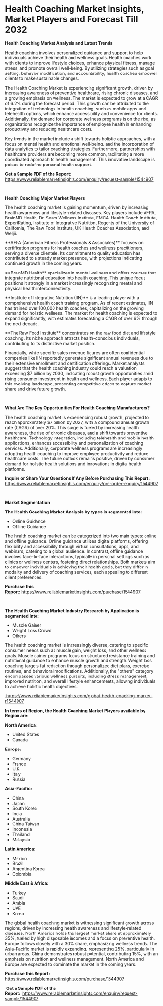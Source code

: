 <p><h1>Health Coaching Market Insights, Market Players and Forecast Till 2032</h1></p><p><strong>Health Coaching Market Analysis and Latest Trends</strong></p>
<p><p>Health coaching involves personalized guidance and support to help individuals achieve their health and wellness goals. Health coaches work with clients to improve lifestyle choices, enhance physical fitness, manage stress, and promote overall well-being. By utilizing strategies such as goal setting, behavior modification, and accountability, health coaches empower clients to make sustainable changes.</p><p>The Health Coaching Market is experiencing significant growth, driven by increasing awareness of preventive healthcare, rising chronic diseases, and a growing emphasis on wellness. The market is expected to grow at a CAGR of 6.2% during the forecast period. This growth can be attributed to the integration of technology in health coaching, such as mobile apps and telehealth options, which enhance accessibility and convenience for clients. Additionally, the demand for corporate wellness programs is on the rise, as organizations recognize the importance of employee health in enhancing productivity and reducing healthcare costs.</p><p>Key trends in the market include a shift towards holistic approaches, with a focus on mental health and emotional well-being, and the incorporation of data analytics to tailor coaching strategies. Furthermore, partnerships with healthcare providers are becoming more common, facilitating a more coordinated approach to health management. This innovative landscape is poised to redefine personal health support.</p></p>
<p><strong>Get a Sample PDF of the Report:&nbsp;</strong> <a href="https://www.reliablemarketinsights.com/enquiry/request-sample/1544907?utm_campaign=3646&utm_medium=2&utm_source=Github&utm_content=ia&utm_term=20042025&utm_id=health-coaching">https://www.reliablemarketinsights.com/enquiry/request-sample/1544907</a></p>
<p>&nbsp;</p>
<p><strong>Health Coaching Major Market Players</strong></p>
<p><p>The health coaching market is gaining momentum, driven by increasing health awareness and lifestyle-related diseases. Key players include AFPA, BrainMD Health, Dr. Sears Wellness Institute, FMCA, Health Coach Institute, ExpertRating, Institute of Integrative Nutrition, Regents of the University of California, The Raw Food Institute, UK Health Coaches Association, and Weljii.</p><p>**AFPA (American Fitness Professionals & Associates)** focuses on certification programs for health coaches and wellness practitioners, serving a diverse clientele. Its commitment to quality education has contributed to a steady market presence, with projections indicating continued growth in the coming years.</p><p>**BrainMD Health** specializes in mental wellness and offers courses that integrate nutritional education into health coaching. This unique focus positions it strongly in a market increasingly recognizing mental and physical health interconnectivity.</p><p>**Institute of Integrative Nutrition (IIN)** is a leading player with a comprehensive health coach training program. As of recent estimates, IIN has trained over 100,000 health coaches, capitalizing on the growing demand for holistic wellness. The market for health coaching is expected to expand significantly, with estimates forecasting a CAGR of over 6% through the next decade.</p><p>**The Raw Food Institute** concentrates on the raw food diet and lifestyle coaching. Its niche approach attracts health-conscious individuals, contributing to its distinctive market position.</p><p>Financially, while specific sales revenue figures are often confidential, companies like IIN reportedly generate significant annual revenues due to their extensive enrollment and certification offerings. Market analysts suggest that the health coaching industry could reach a valuation exceeding $7 billion by 2030, indicating robust growth opportunities amid rising consumer investment in health and wellness. Each player adapts to this evolving landscape, presenting competitive edges to capture market share and drive future growth.</p></p>
<p>&nbsp;</p>
<p><strong>What Are The Key Opportunities For Health Coaching Manufacturers?</strong></p>
<p><p>The health coaching market is experiencing robust growth, projected to reach approximately $7 billion by 2027, with a compound annual growth rate (CAGR) of over 20%. This surge is fueled by increasing health awareness, the rise of chronic diseases, and a shift towards preventive healthcare. Technology integration, including telehealth and mobile health applications, enhances accessibility and personalization of coaching services. Additionally, corporate wellness programs are increasingly adopting health coaching to improve employee productivity and reduce healthcare costs. The future outlook remains positive, driven by consumer demand for holistic health solutions and innovations in digital health platforms.</p></p>
<p><strong>Inquire or Share Your Questions If Any Before Purchasing This Report:</strong> <a href="https://www.reliablemarketinsights.com/enquiry/pre-order-enquiry/1544907?utm_campaign=3646&utm_medium=2&utm_source=Github&utm_content=ia&utm_term=20042025&utm_id=health-coaching">https://www.reliablemarketinsights.com/enquiry/pre-order-enquiry/1544907</a></p>
<p>&nbsp;</p>
<p><strong>Market Segmentation</strong></p>
<p><strong>The Health Coaching Market Analysis by types is segmented into:</strong></p>
<p><ul><li>Online Guidance</li><li>Offline Guidance</li></ul></p>
<p><p>The health coaching market can be categorized into two main types: online and offline guidance. Online guidance utilizes digital platforms, offering flexibility and accessibility through virtual consultations, apps, and webinars, catering to a global audience. In contrast, offline guidance involves face-to-face interactions, typically in personal settings such as clinics or wellness centers, fostering direct relationships. Both markets aim to empower individuals in achieving their health goals, but they differ in modality and delivery of coaching services, each appealing to different client preferences.</p></p>
<p><strong>Purchase this Report:&nbsp;</strong><a href="https://www.reliablemarketinsights.com/purchase/1544907?utm_campaign=3646&utm_medium=2&utm_source=Github&utm_content=ia&utm_term=20042025&utm_id=health-coaching">https://www.reliablemarketinsights.com/purchase/1544907</a></p>
<p>&nbsp;</p>
<p><strong>The Health Coaching Market Industry Research by Application is segmented into:</strong></p>
<p><ul><li>Muscle Gainer</li><li>Weight Loss Crowd</li><li>Others</li></ul></p>
<p><p>The health coaching market is increasingly diverse, catering to specific consumer needs such as muscle gain, weight loss, and other wellness goals. Muscle gainer programs focus on structured resistance training and nutritional guidance to enhance muscle growth and strength. Weight loss coaching targets fat reduction through personalized diet plans, exercise routines, and behavioral modifications. Additionally, the "others" category encompasses various wellness pursuits, including stress management, improved nutrition, and overall lifestyle enhancements, allowing individuals to achieve holistic health objectives.</p></p>
<p><a href="https://www.reliablemarketinsights.com/global-health-coaching-market-r1544907?utm_campaign=3646&utm_medium=2&utm_source=Github&utm_content=ia&utm_term=20042025&utm_id=health-coaching">&nbsp;https://www.reliablemarketinsights.com/global-health-coaching-market-r1544907</a></p>
<p><strong>In terms of Region, the Health Coaching Market Players available by Region are:</strong></p>
<p>
    <p> <strong> North America: </strong>
        <ul>
            <li>United States</li>
            <li>Canada</li>
        </ul>
        </p> 
    <p> <strong> Europe: </strong>
        <ul>
            <li>Germany</li>
            <li>France</li>
            <li>U.K.</li>
            <li>Italy</li>
            <li>Russia</li>
        </ul>
        </p> 
    <p> <strong> Asia-Pacific: </strong>
        <ul>
            <li>China</li>
            <li>Japan</li>
            <li>South Korea</li>
            <li>India</li>
            <li>Australia</li>
            <li>China Taiwan</li>
            <li>Indonesia</li>
            <li>Thailand</li>
            <li>Malaysia</li>
        </ul>
        </p> 
    <p> <strong> Latin America: </strong>
        <ul>
            <li>Mexico</li>
            <li>Brazil</li>
            <li>Argentina Korea</li>
            <li>Colombia</li>
        </ul>
        </p> 
    <p> <strong> Middle East & Africa: </strong>
        <ul>
            <li>Turkey</li>
            <li>Saudi</li>
            <li>Arabia</li>
            <li>UAE</li>
            <li>Korea</li>
        </ul>
    </p>
    </p>
<p><p>The global health coaching market is witnessing significant growth across regions, driven by increasing health awareness and lifestyle-related diseases. North America holds the largest market share at approximately 35%, fueled by high disposable incomes and a focus on preventive health. Europe follows closely with a 30% share, emphasizing wellness trends. The Asia-Pacific market is rapidly expanding, representing 25%, particularly in urban areas. China demonstrates robust potential, contributing 15%, with an emphasis on nutrition and wellness management. North America and Europe are expected to dominate the market in the coming years.</p></p>
<p><strong>Purchase this Report: </strong><a href="https://www.reliablemarketinsights.com/purchase/1544907?utm_campaign=3646&utm_medium=2&utm_source=Github&utm_content=ia&utm_term=20042025&utm_id=health-coaching">https://www.reliablemarketinsights.com/purchase/1544907</a></p>
<p>&nbsp;<strong>Get a Sample PDF of the Report:&nbsp;&nbsp;</strong><a href="https://www.reliablemarketinsights.com/enquiry/request-sample/1544907?utm_campaign=3646&utm_medium=2&utm_source=Github&utm_content=ia&utm_term=20042025&utm_id=health-coaching">https://www.reliablemarketinsights.com/enquiry/request-sample/1544907</a></p>
<p><strong></strong></p>
<p><p></p><p></p><p></p></p>
